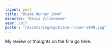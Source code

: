 ```yaml
---
layout: post
title: "Blade Runner 2049"
director: "Denis Villeneuve"
year: 2017
poster: "/assets/img/mp/blade-runner-2049.jpg"
---
```


My review or thoughts on the film go here.
